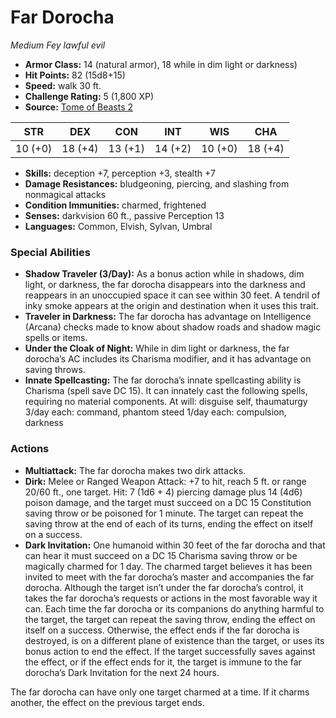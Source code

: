 # Far Dorocha

*Medium* *Fey* *lawful evil*

- **Armor Class:** 14 (natural armor), 18 while in dim light or darkness)
- **Hit Points:** 82 (15d8+15)
- **Speed:** walk 30 ft.
- **Challenge Rating:** 5 (1,800 XP)
- **Source:** [Tome of Beasts 2](https://koboldpress.com/kpstore/product/tome-of-beasts-2-for-5th-edition/)

| STR | DEX | CON | INT | WIS | CHA |
| --- | --- | --- | --- | --- | --- |
| 10 (+0) | 18 (+4) | 13 (+1) | 14 (+2) | 10 (+0) | 18 (+4) |

- **Skills:** deception +7, perception +3, stealth +7
- **Damage Resistances:** bludgeoning, piercing, and slashing from nonmagical attacks
- **Condition Immunities:** charmed, frightened
- **Senses:** darkvision 60 ft., passive Perception 13
- **Languages:** Common, Elvish, Sylvan, Umbral
### Special Abilities
- **Shadow Traveler (3/Day):** As a bonus action while in shadows, dim light, or darkness, the far dorocha disappears into the darkness and reappears in an unoccupied space it can see within 30 feet. A tendril of inky smoke appears at the origin and destination when it uses this trait.
- **Traveler in Darkness:** The far dorocha has advantage on Intelligence (Arcana) checks made to know about shadow roads and shadow magic spells or items.
- **Under the Cloak of Night:** While in dim light or darkness, the far dorocha’s AC includes its Charisma modifier, and it has advantage on saving throws.
- **Innate Spellcasting:** The far dorocha’s innate spellcasting ability is Charisma (spell save DC 15). It can innately cast the following spells, requiring no material components. At will: disguise self, thaumaturgy 3/day each: command, phantom steed 1/day each: compulsion, darkness
### Actions
- **Multiattack:** The far dorocha makes two dirk attacks.
- **Dirk:** Melee or Ranged Weapon Attack: +7 to hit, reach 5 ft. or range 20/60 ft., one target. Hit: 7 (1d6 + 4) piercing damage plus 14 (4d6) poison damage, and the target must succeed on a DC 15 Constitution saving throw or be poisoned for 1 minute. The target can repeat the saving throw at the end of each of its turns, ending the effect on itself on a success.
- **Dark Invitation:** One humanoid within 30 feet of the far dorocha and that can hear it must succeed on a DC 15 Charisma saving throw or be magically charmed for 1 day. The charmed target believes it has been invited to meet with the far dorocha’s master and accompanies the far dorocha. Although the target isn’t under the far dorocha’s control, it takes the far dorocha’s requests or actions in the most favorable way it can. Each time the far dorocha or its companions do anything harmful to the target, the target can repeat the saving throw, ending the effect on itself on a success. Otherwise, the effect ends if the far dorocha is destroyed, is on a different plane of existence than the target, or uses its bonus action to end the effect. If the target successfully saves against the effect, or if the effect ends for it, the target is immune to the far dorocha’s Dark Invitation for the next 24 hours.

The far dorocha can have only one target charmed at a time. If it charms another, the effect on the previous target ends.
